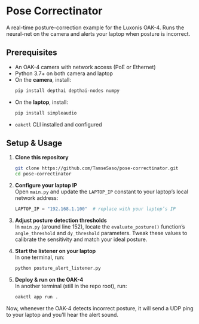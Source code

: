 

# Pose Correctinator

A real-time posture-correction example for the Luxonis OAK-4. Runs the neural-net on the camera and alerts your laptop when posture is incorrect.

## Prerequisites

- An OAK-4 camera with network access (PoE or Ethernet)  
- Python 3.7+ on both camera and laptop  
- On the **camera**, install:
  ```bash
  pip install depthai depthai-nodes numpy
  ```
- On the **laptop**, install:
  ```bash
  pip install simpleaudio
  ```
- `oakctl` CLI installed and configured

## Setup & Usage

1. **Clone this repository**  
   ```bash
   git clone https://github.com/TamseSaso/pose-correctinator.git
   cd pose-correctinator
   ```

2. **Configure your laptop IP**  
   Open `main.py` and update the `LAPTOP_IP` constant to your laptop’s local network address:
   ```python
   LAPTOP_IP = "192.168.1.100"  # replace with your laptop’s IP
   ```

3. **Adjust posture detection thresholds**  
   In `main.py` (around line 152), locate the `evaluate_posture()` function’s `angle_threshold` and `dy_threshold` parameters. Tweak these values to calibrate the sensitivity and match your ideal posture.

3. **Start the listener on your laptop**  
   In one terminal, run:
   ```bash
   python posture_alert_listener.py
   ```

4. **Deploy & run on the OAK-4**  
   In another terminal (still in the repo root), run:
   ```bash
   oakctl app run .
   ```

Now, whenever the OAK-4 detects incorrect posture, it will send a UDP ping to your laptop and you’ll hear the alert sound.  